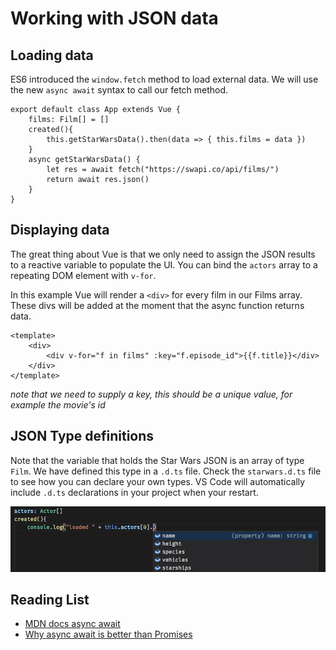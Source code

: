 # Working with JSON data

## Loading data

ES6 introduced the `window.fetch` method to load external data. We will use the new `async await` syntax to call our fetch method. 

```
export default class App extends Vue {
    films: Film[] = []
    created(){
        this.getStarWarsData().then(data => { this.films = data })
    }
    async getStarWarsData() {
        let res = await fetch("https://swapi.co/api/films/")
        return await res.json()
    }
}
```
## Displaying data

The great thing about Vue is that we only need to assign the JSON results to a reactive variable to populate the UI. You can bind the `actors` array to a repeating DOM element with `v-for`. 

In this example Vue will render a `<div>` for every film in our Films array. These divs will be added at the moment that the async function returns data.
```
<template>
    <div>
        <div v-for="f in films" :key="f.episode_id">{{f.title}}</div>
    </div>
</template>
```
*note that we need to supply a key, this should be a unique value, for example the movie's id*

## JSON Type definitions

Note that the variable that holds the Star Wars JSON is an array of type `Film`. We have defined this type in a `.d.ts` file. Check the `starwars.d.ts` file to see how you can declare your own types. VS Code will automatically include `.d.ts` declarations in your project when your restart.

![actors](dts.png)

## Reading List

- [MDN docs async await](https://developer.mozilla.org/en-US/docs/Web/JavaScript/Reference/Statements/async_function)
- [Why async await is better than Promises](https://hackernoon.com/6-reasons-why-javascripts-async-await-blows-promises-away-tutorial-c7ec10518dd9)